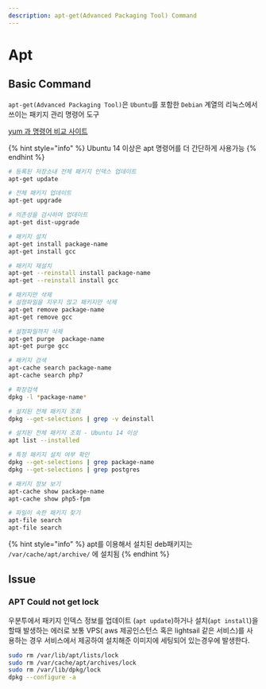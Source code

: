 ```yaml
---
description: apt-get(Advanced Packaging Tool) Command
---
```


# Apt

## Basic Command

`apt-get(Advanced Packaging Tool)`은 `Ubuntu`를 포함한 `Debian` 계열의 리눅스에서 쓰이는 패키지 관리 명령어 도구

[yum 과 명령어 비교 사이트](https://help.ubuntu.com/community/SwitchingToUbuntu/FromLinux/RedHatEnterpriseLinuxAndFedora)

{% hint style="info" %}
Ubuntu 14 이상은 apt 명령어를 더 간단하게 사용가능
{% endhint %}

```bash
# 등록된 저장소내 전체 패키지 인덱스 업데이트
apt-get update

# 전체 패키지 업데이트
apt-get upgrade

# 의존성을 검사하며 업데이트
apt-get dist-upgrade

# 패키지 설치
apt-get install package-name
apt-get install gcc

# 패키지 재설치
apt-get --reinstall install package-name
apt-get --reinstall install gcc

# 패키지만 삭제
# 설정파일을 지우지 않고 패키지만 삭제
apt-get remove package-name
apt-get remove gcc

# 설정파일까지 삭제
apt-get purge  package-name
apt-get purge gcc

# 패키지 검색
apt-cache search package-name
apt-cache search php7

# 확장검색
dpkg -l *package-name*

# 설치된 전체 패키지 조회
dpkg --get-selections | grep -v deinstall

# 설치된 전체 패키지 조회 - Ubuntu 14 이상
apt list --installed

# 특정 패키지 설치 여부 확인
dpkg --get-selections | grep package-name
dpkg --get-selections | grep postgres

# 패키지 정보 보기
apt-cache show package-name
apt-cache show php5-fpm

# 파일이 속한 패키지 찾기
apt-file search
apt-file search
```

{% hint style="info" %}
apt를 이용해서 설치된 deb패키지는 `/var/cache/apt/archive/` 에 설치됨
{% endhint %}


## Issue

### APT Could not get lock

우분투에서 패키지 인덱스 정보를 업데이트 (`apt update`)하거나 설치(`apt install`)을 할때
발생하는 에러로 보통 VPS( aws 제공인스턴스 혹은 lightsail 같은 서비스)를 사용하는 경우
서비스에서 제공하여 설치해준 이미지에 세팅되어 있는경우에 발생한다.

```bash
sudo rm /var/lib/apt/lists/lock
sudo rm /var/cache/apt/archives/lock
sudo rm /var/lib/dpkg/lock
dpkg --configure -a
```
